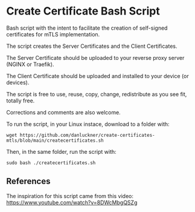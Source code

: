 # Create Certificate Bash Script

Bash script with the intent to facilitate the creation of self-signed certificates for mTLS implementation.

The script creates the Server Certificates and the Client Certificates.

The Server Certificate should be uploaded to your reverse proxy server (NGINX or Traefik).

The Client Certificate should be uploaded and installed to your device (or devices).

The script is free to use, reuse, copy, change, redistribute as you see fit, totally free.

Corrections and comments are also welcome.

To run the script, in your Linux instace, download to a folder with:

`wget https://github.com/danluckner/create-certificates-mtls/blob/main/createcertificates.sh`

Then, in the same folder, run the script with:

`sudo bash ./createcertificates.sh`

## References
The inspiration for this script came from this video: https://www.youtube.com/watch?v=8DWcMbgQSZg
